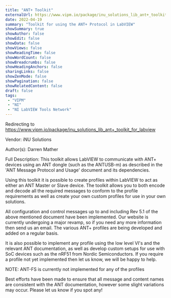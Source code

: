 ```yaml
---
title: "ANT+ Toolkit"
externalUrl: https://www.vipm.io/package/inu_solutions_lib_ant+_toolkit_for_labview
date: 2022-04-19
summary: "Toolkit for using the ANT+ Protocol in LabVIEW"
showSummary: true
showAuthor: false
showEdit: false
showData: false
showViews: false
showReadingTime: false
showWordCount: false
showBreadcrumbs: false
showHeadingAnchors: false
sharingLinks: false
showZenMode: false
showPagination: false
showRelatedContent: false
draft: false
tags:
 - "VIPM"
 - "NI"
 - "NI LabVIEW Tools Network"
---
```


Redirecting to https://www.vipm.io/package/inu_solutions_lib_ant+_toolkit_for_labview

Vendor: iNU Solutions

Author(s): Darren Mather
 
Full Description:
This toolkit allows LabVIEW to communicate with ANT+ devices using an ANT dongle (such as the ANTUSB-m) as described in the 'ANT Message Protocol and Usage' document and its dependencies. 

Using this toolkit it is possible to create profiles within LabVIEW to act as either an ANT Master or Slave device. The toolkit allows you to both encode and decode all the required messages to conform to the profile requirements as well as create your own custom profiles for use in your own solutions.

All configuration and control messages up to and including Rev 5.1 of the above mentioned document have been implemented. Our website is currently undergoing a major revamp, so if you need any more information then send us an email. The various ANT+ profiles are being developed and added on a regular basis.

It is also possible to implement any profile using the low level VI's and the relevant ANT documentation, as well as develop custom setups for use with SoC devices such as the nRF51 from Nordic Semiconductors. If you require a profile not yet implemented then let us know, we will be happy to help.

NOTE: ANT-FS is currently not implemented for any of the profiles

Best efforts have been made to ensure that all message and content names are consistent with the ANT documentation, however some slight variations may occur. Please let us know if you spot any!